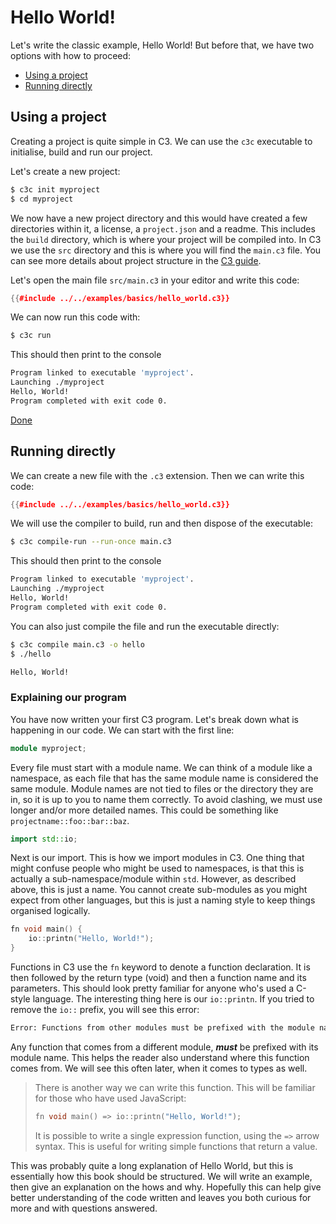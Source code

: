 # Hello World!

Let's write the classic example, Hello World! But before that, we have two options with how to proceed:
- [Using a project](#using-a-project)
- [Running directly](#running-directly)

## Using a project

Creating a project is quite simple in C3. We can use the `c3c` executable to initialise, build and run our project.

Let's create a new project:
```sh
$ c3c init myproject
$ cd myproject
```

We now have a new project directory and this would have created a few directories within it, a license, a `project.json` and a readme. This includes the `build` directory, which is where your project will be compiled into. In C3 we use the `src` directory and this is where you will find the `main.c3` file. You can see more details about project structure in the [C3 guide](https://c3-lang.org/guide/my-first-project/).

Let's open the main file `src/main.c3` in your editor and write this code:
```c++
{{#include ../../examples/basics/hello_world.c3}}
```

We can now run this code with:
```sh
$ c3c run
```

This should then print to the console
```sh
Program linked to executable 'myproject'.
Launching ./myproject
Hello, World!
Program completed with exit code 0.
```

[Done](#explaining-our-program)

## Running directly

We can create a new file with the `.c3` extension. Then we can write this code:
```c++
{{#include ../../examples/basics/hello_world.c3}}
```

We will use the compiler to build, run and then dispose of the executable:
```sh
$ c3c compile-run --run-once main.c3
```

This should then print to the console
```sh
Program linked to executable 'myproject'.
Launching ./myproject
Hello, World!
Program completed with exit code 0.
```

You can also just compile the file and run the executable directly:

```sh
$ c3c compile main.c3 -o hello
$ ./hello

Hello, World!
```

### Explaining our program

You have now written your first C3 program. Let's break down what is happening in our code. We can start with the first line:

```c++
module myproject;
```

Every file must start with a module name. We can think of a module like a namespace, as each file that has the same module name is considered the same module. Module names are not tied to files or the directory they are in, so it is up to you to name them correctly. To avoid clashing, we must use longer and/or more detailed names. This could be something like `projectname::foo::bar::baz`.

```c++
import std::io;
```

Next is our import. This is how we import modules in C3. One thing that might confuse people who might be used to namespaces, is that this is actually a sub-namespace/module within `std`. However, as described above, this is just a name. You cannot create sub-modules as you might expect from other languages, but this is just a naming style to keep things organised logically.

```c++
fn void main() {
    io::printn("Hello, World!");
}
```

Functions in C3 use the `fn` keyword to denote a function declaration. It is then followed by the return type (void) and then a function name and its parameters. This should look pretty familiar for anyone who's used a C-style language. The interesting thing here is our `io::printn`. If you tried to remove the `io::` prefix, you will see this error:

```sh
Error: Functions from other modules must be prefixed with the module name.
```

Any function that comes from a different module, ***must*** be prefixed with its module name. This helps the reader also understand where this function comes from. We will see this often later, when it comes to types as well.

> There is another way we can write this function. This will be familiar for those who have used JavaScript:
> ```c++
> fn void main() => io::printn("Hello, World!");
> ```
> 
> It is possible to write a single expression function, using the `=>` arrow syntax. This is useful for writing simple functions that return a value.

This was probably quite a long explanation of Hello World, but this is essentially how this book should be structured. We will write an example, then give an explanation on the hows and why. Hopefully this can help give better understanding of the code written and leaves you both curious for more and with questions answered.